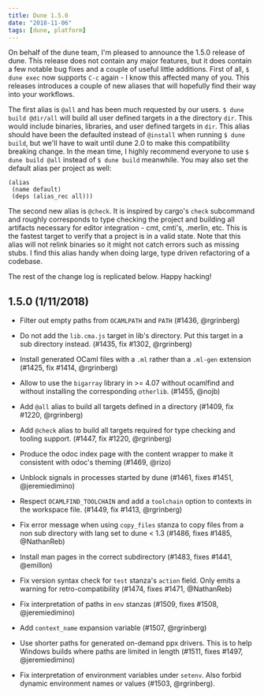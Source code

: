 ```yaml
---
title: Dune 1.5.0
date: "2018-11-06"
tags: [dune, platform]
---
```


On behalf of the dune team, I'm pleased to announce the 1.5.0 release of dune. This release does not contain any major features, but it does contain a few notable bug fixes and a couple of useful little additions. First of all, `$ dune exec` now supports `C-c` again - I know this affected many of you. This releases introduces a couple of new aliases that will hopefully find their way into your workflows.

The first alias is `@all` and has been much requested by our users. `$ dune build @dir/all` will build all user defined targets in a the directory `dir`. This would include binaries, libraries, and user defined targets in `dir`. This alias should have been the defaulted instead of `@install` when running `$ dune build`, but we'll have to wait until dune 2.0 to make this compatibility breaking change. In the mean time, I highly recommend everyone to use `$ dune build @all` instead of `$ dune build` meanwhile. You may also set the default alias per project as well:

```
(alias
 (name default)
 (deps (alias_rec all)))
```

The second new alias is `@check`. It is inspired by cargo's `check` subcommand and roughly corresponds to type checking the project and building all artifacts necessary for editor integration - cmt, cmti's, .merlin, etc. This is the fastest target to verify that a project is in a valid state. Note that this alias will not relink binaries so it might not catch errors such as missing stubs. I find this alias handy when doing large, type driven refactoring of a codebase.

The rest of the change log is replicated below. Happy hacking!

1.5.0 (1/11/2018)
-----------------

- Filter out empty paths from `OCAMLPATH` and `PATH` (#1436, @rgrinberg)

- Do not add the `lib.cma.js` target in lib's directory. Put this target in a
  sub directory instead. (#1435, fix #1302, @rgrinberg)

- Install generated OCaml files with a `.ml` rather than a `.ml-gen` extension
  (#1425, fix #1414, @rgrinberg)

- Allow to use the `bigarray` library in >= 4.07 without ocamlfind and without
  installing the corresponding `otherlib`. (#1455, @nojb)

- Add `@all` alias to build all targets defined in a directory (#1409, fix
  #1220, @rgrinberg)

- Add `@check` alias to build all targets required for type checking and tooling
  support. (#1447, fix #1220, @rgrinberg)

- Produce the odoc index page with the content wrapper to make it consistent
  with odoc's theming (#1469, @rizo)

- Unblock signals in processes started by dune (#1461, fixes #1451,
  @jeremiedimino)

- Respect `OCAMLFIND_TOOLCHAIN` and add a `toolchain` option to contexts in the
  workspace file. (#1449, fix #1413, @rgrinberg)

- Fix error message when using `copy_files` stanza to copy files from
  a non sub directory with lang set to dune < 1.3 (#1486, fixes #1485,
  @NathanReb)

- Install man pages in the correct subdirectory (#1483, fixes #1441, @emillon)

- Fix version syntax check for `test` stanza's `action` field. Only
  emits a warning for retro-compatibility (#1474, fixes #1471,
  @NathanReb)

- Fix interpretation of paths in `env` stanzas (#1509, fixes #1508, @jeremiedimino)

- Add `context_name` expansion variable (#1507, @rgrinberg)

- Use shorter paths for generated on-demand ppx drivers. This is to
  help Windows builds where paths are limited in length (#1511, fixes
  #1497, @jeremiedimino)

- Fix interpretation of environment variables under `setenv`. Also forbid
  dynamic environment names or values (#1503, @rgrinberg).